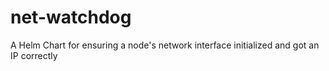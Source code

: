 # net-watchdog

A Helm Chart for ensuring a node's network interface initialized and got an IP correctly
